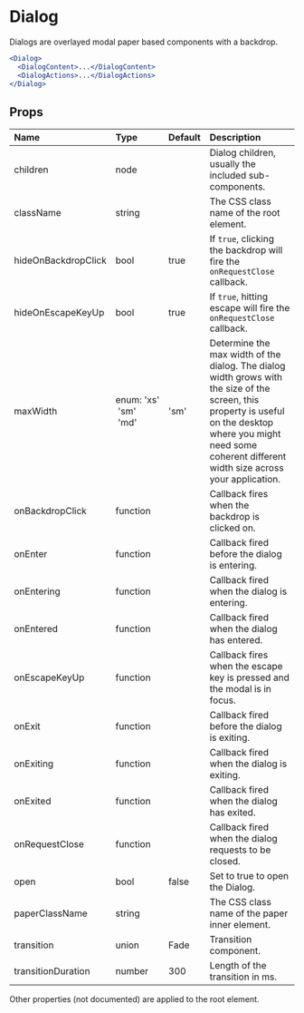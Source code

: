 Dialog
======

Dialogs are overlayed modal paper based components with a backdrop.

```jsx
<Dialog>
  <DialogContent>...</DialogContent>
  <DialogActions>...</DialogActions>
</Dialog>
```

Props
-----


| Name | Type | Default | Description |
|:-----|:-----|:-----|:-----|
| children | node |  |  Dialog children, usually the included sub-components. |
| className | string |  |  The CSS class name of the root element. |
| hideOnBackdropClick | bool | true |  If `true`, clicking the backdrop will fire the `onRequestClose` callback. |
| hideOnEscapeKeyUp | bool | true |  If `true`, hitting escape will fire the `onRequestClose` callback. |
| maxWidth | enum:&nbsp;'xs'<br>&nbsp;'sm'<br>&nbsp;'md'<br> | 'sm' |  Determine the max width of the dialog. The dialog width grows with the size of the screen, this property is useful on the desktop where you might need some coherent different width size across your application. |
| onBackdropClick | function |  |  Callback fires when the backdrop is clicked on. |
| onEnter | function |  |  Callback fired before the dialog is entering. |
| onEntering | function |  |  Callback fired when the dialog is entering. |
| onEntered | function |  |  Callback fired when the dialog has entered. |
| onEscapeKeyUp | function |  |  Callback fires when the escape key is pressed and the modal is in focus. |
| onExit | function |  |  Callback fired before the dialog is exiting. |
| onExiting | function |  |  Callback fired when the dialog is exiting. |
| onExited | function |  |  Callback fired when the dialog has exited. |
| onRequestClose | function |  |  Callback fired when the dialog requests to be closed. |
| open | bool | false |  Set to true to open the Dialog. |
| paperClassName | string |  |  The CSS class name of the paper inner element. |
| transition | union | Fade |  Transition component. |
| transitionDuration | number | 300 |  Length of the transition in ms. |

Other properties (not documented) are applied to the root element.
